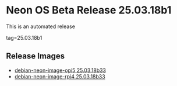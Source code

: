 # Neon OS Beta Release 25.03.18b1
This is an automated release

tag=25.03.18b1

## Release Images
- [debian-neon-image-opi5 25.03.18b33](https://download.neonaiservices.com/neon_os/core/rpi4/dev/debian-neon-image-rpi4_2025-03-18_20_40.img.xz)
- [debian-neon-image-rpi4 25.03.18b33](https://download.neonaiservices.com/neon_os/core/rpi4/dev/debian-neon-image-rpi4_2025-03-18_20_40.img.xz)
